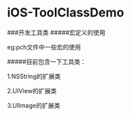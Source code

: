 # iOS-ToolClassDemo
###开发工具类
#####宏定义的使用

eg:pch文件中一些宏的使用


#####目前包含一下工具类：

1.NSString的扩展类

2.UIView的扩展类

3.UIImage的扩展类
